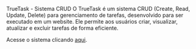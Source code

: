 TrueTask - Sistema CRUD
O TrueTask é um sistema CRUD (Create, Read, Update, Delete) para gerenciamento de tarefas, desenvolvido para ser executado em um website. Ele permite aos usuários criar, visualizar, atualizar e excluir tarefas de forma eficiente.

Acesse o sistema clicando [aqui](https://truetask-react.vercel.app/).

